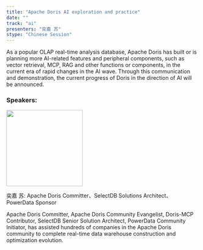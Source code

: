 ```yaml
---
title: "Apache Doris AI exploration and practice"
date: ""
track: "ai"
presenters: "奕嘉 苏"
stype: "Chinese Session"
---
```


As a popular OLAP real-time analysis database, Apache Doris has built or is planning more AI-related features and peripheral components, such as vector retrieval, MCP, RAG and other functions or components, in the current era of rapid changes in the AI ​​wave. Through this communication and demonstration, the current progress of Doris in the direction of AI will be announced.

### Speakers:


<img src="https://sessionize.com/image/1981-400o400o1-f1uzig8BfwgdT1ND56ZmkU.jpg" width="200" /><br/>

奕嘉 苏: Apache Doris Committer、SelectDB Solutions Architect、PowerData Sponsor

Apache Doris Committer, Apache Doris Community Evangelist, Doris-MCP Contributor, SelectDB Senior Solution Architect, PowerData Community Initiator, has assisted hundreds of companies in the Apache Doris community to complete real-time data warehouse construction and optimization evolution.

